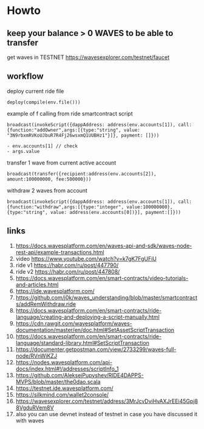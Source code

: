 # Howto

## keep your balance > 0 WAVES to be able to transfer
get waves in TESTNET https://wavesexplorer.com/testnet/faucet

## workflow

deploy current ride file
```
deploy(compile(env.file()))
```

example of f calling from ride smartcontract script
```
broadcast(invokeScript({dappAddress: address(env.accounts[1]), call:{function:"addOwner",args:[{type:"string", value: "3N9rbxmRVKoUJbuR7R4Fj26wsxmQ1UUBHz1"}]}, payment: []}))

- env.accounts[1] // check
- args.value
```

transfer 1 wave from current active account
```
broadcast(transfer({recipient:address(env.accounts[2]), amount:100000000, fee:500000}))
```

withdraw 2 waves from account
```
broadcast(invokeScript({dappAddress: address(env.accounts[1]), call:{function:"withdraw",args:[{type:"integer", value:100000000},{type:"string", value: address(env.accounts[0])}], payment:[]}))
```

## links
1. https://docs.wavesplatform.com/en/waves-api-and-sdk/waves-node-rest-api/example-transactions.html
2. video https://www.youtube.com/watch?v=k7gK7FgUFiU
3. ride v1 https://habr.com/ru/post/447790/
4. ride v2 https://habr.com/ru/post/447808/
5. https://docs.wavesplatform.com/en/smart-contracts/video-tutorials-and-articles.html
6. https://ide.wavesplatform.com/
7. https://github.com/j0k/waves_understanding/blob/master/smartcontracts/addRemWithdraw.ride
8. https://docs.wavesplatform.com/en/smart-contracts/ride-language/creating-and-deploying-a-script-manually.html
9. https://cdn.rawgit.com/wavesplatform/waves-documentation/master/en/doc.html#SetAssetScriptTransaction
10. https://docs.wavesplatform.com/en/smart-contracts/ride-language/standard-library.html#SetScriptTransaction
11. https://documenter.getpostman.com/view/2733299/waves-full-node/RVnWiKZJ
12. https://nodes.wavesplatform.com/api-docs/index.html#!/addresses/scriptInfo_1
13. https://github.com/AlekseiPupyshev/RIDE4DAPPS-MVPS/blob/master/the0dao.scala
14. https://testnet.ide.wavesplatform.com/
15. https://silkmind.com/wallet2console/
16. https://wavesexplorer.com/testnet/address/3MrJcvDviHvAXJrEEi45Gpj88VgduRVem8V
17. also you can use devnet instead of testnet in case you have discussed it with waves
